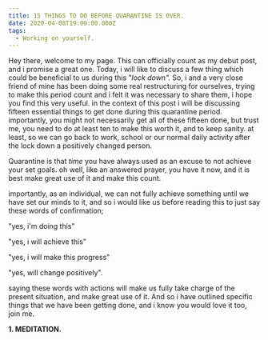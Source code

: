 ```yaml
---
title: 15 THINGS TO DO BEFORE QUARANTINE IS OVER.
date: 2020-04-08T19:00:00.000Z
tags:
  - Working on yourself.
---
```

Hey there, welcome to my page. This can officially count as my debut post, and i promise a great one. Today, i will like to discuss a few thing which could be beneficial to us during this "*lock down".* So, i and a very close friend of mine has been doing some real restructuring for ourselves, trying to make this period count and i felt it was necessary to share them, i hope you find this very useful. in the context of this post  i will be discussing fifteen essential things to get done during this quarantine period. importantly, you might not necessarily get all of these fifteen done, but trust me, you need to do at least ten to make this worth it, and to keep sanity. at least, so we can go back to work, school or our normal daily activity after the lock down a positively changed person.

Quarantine is that *time* you have always used as an excuse to not achieve your set goals. oh well, like an answered prayer, you have it now, and it is best make great use of it and make this count.

importantly, as an individual, we can not fully achieve something until we have set our minds to it, and so i would like us before reading this to just say these words of confirmation;

"yes, i'm doing this"

"yes, i will achieve this"

"yes, i will make this progress"

"yes, will change positively".

saying these words with actions will make us fully take charge of the present situation, and make great use of it.  And so i have outlined specific things that we have been getting done, and i know you would love it too, join me. 

**1. MEDITATION.**
